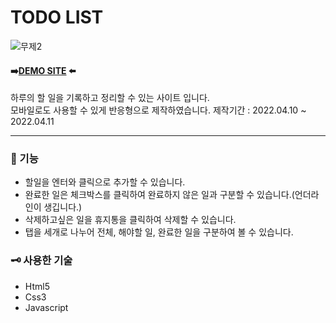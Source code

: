 # TODO LIST

![무제2](https://user-images.githubusercontent.com/103023312/166450587-ccc324fd-5c33-4fe7-b0bd-73d2ad7f402c.png)

#### ➡️[DEMO SITE](https://soeetodolist.netlify.app) ⬅️

하루의 할 일을 기록하고 정리할 수 있는 사이트 입니다.<br>
모바일로도 사용할 수 있게 반응형으로 제작하였습니다.
제작기간 : 2022.04.10 ~ 2022.04.11

---

### 📓 기능
* 할일을 엔터와 클릭으로 추가할 수 있습니다.
* 완료한 일은 체크박스를 클릭하여 완료하지 않은 일과 구분할 수 있습니다.(언더라인이 생깁니다.)
* 삭제하고싶은 일을 휴지통을 클릭하여 삭제할 수 있습니다.
* 탭을 세개로 나누어 전체, 해야할 일, 완료한 일을 구분하여 볼 수 있습니다. 



### 🗝 사용한 기술
* Html5
* Css3
* Javascript
